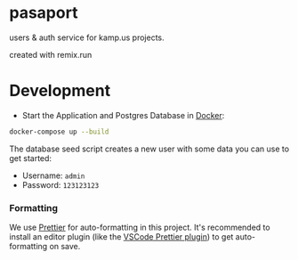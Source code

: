 # pasaport

users & auth service for kamp.us projects.

created with remix.run

# Development

- Start the Application and Postgres Database in [Docker](https://www.docker.com/get-started):

```sh
docker-compose up --build
```

The database seed script creates a new user with some data you can use to get started:

- Username: `admin`
- Password: `123123123`

### Formatting

We use [Prettier](https://prettier.io/) for auto-formatting in this project.
It's recommended to install an editor plugin
(like the [VSCode Prettier plugin](https://marketplace.visualstudio.com/items?itemName=esbenp.prettier-vscode))
to get auto-formatting on save.
